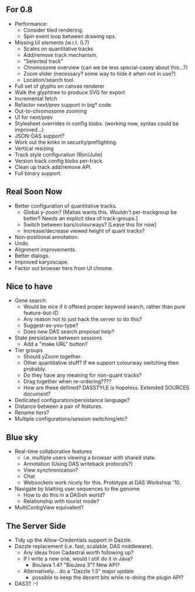 
For 0.8
-------

  - Performance:
     + Consider tiled rendering.
     + Spin event loop between drawing ops.
  - Missing UI elements (w.r.t. 0.7)
     + Scales on quantitative tracks
     + Add/remove track mechanism.
     + "Selected track"
     + Chromosome overview (can we be less special-casey about this...?)
     + Zoom slider (necessary?  some way to hide it when not in use?)
     + Location/search tool.
  - Full set of glyphs on canvas renderer
  - Walk the glyphtree to produce SVG for export
  - Incremental fetch
  - Refactor next/prev support in big* code.
  - Out-to-chromosome zooming
  - UI for next/prev
  - Stylesheet overrides in config blobs.  (working now, syntax could be improved...)
  - JSON-DAS support?
  - Work out the kinks in security/preflighting.
  - Vertical resizing
  - Track style configuration (Ron/Julie)
  - Version track config blobs per-track.
  - Clean up track add/remove API.
  - Full binary support.
 
Real Soon Now
-------------

 - Better configuration of quantitative tracks.
     + Global y-zoom? [Matias wants this.  Wouldn't per-trackgroup be better?  Needs an explicit idea of track-groups.]
     + Switch between bars/colourways? [Leave this for now]
     + Increase/decrease viewed height of quant tracks?
 - Non-positional annotation.
 - Undo.
 - Alignment improvements.
 - Better dialogs.
 - Improved karyoscape.
 - Factor out browser tiers from UI chrome.

Nice to have
------------

 - Gene search:
     + Would be nice if it offered proper keyword search, rather than pure feature-but-ID
     + Any reason not to just hack the server to do this?
     + Suggest-as-you-type?
     + Does new DAS search proposal help?
 - State persistance between sessions
     + Add a "make URL" button?
 - Tier groups
     + Should yZoom together.
     + Other quantitative stuff?  If we support colourway switching then probably.
     + Do they have any meaning for non-quant tracks?
     + Drag together when re-ordering????
     + How are these defined?  DASSTYLE is hopeless.  Extended SOURCES document?
 - Dedicated configuration/persistance language?
 - Distance between a pair of features.
 - Rename tiers?
 - Multiple configurations/session switching/etc?

Blue sky
--------
    
 - Real-time collaborative features
    + i.e. multiple users viewing a browser with shared state.
    + Annotation (Using DAS writeback protocols?)
    + View synchronization?
    + Chat 
    + Websockets work nicely for this.  Prototype at DAS Workshop '10.
 - Navigate by blatting user sequences to the genome
    + How to do this in a DASish world?
    + Relationship with tourist mode?
 - MultiContigView equivalent?

The Server Side
---------------
 
 - Tidy up the Allow-Credentials support in Dazzle.
 - Dazzle replacement (i.e. fast, scalable, DAS middleware).
    + Any ideas from Cadastral worth following up?
    + If I write a new one, would I still do it in Java?
        * BioJava 1.4?  "BioJava 3"?  New API?
    + Alternatively... do a "Dazzle 1.5" major update
        * possible to keep the decent bits while re-doing the plugin API?
 - DAS3? :-)
